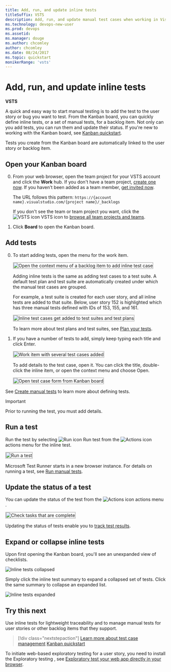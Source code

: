 ```yaml
---
title: Add, run, and update inline tests
titleSuffix: VSTS 
description: Add, run, and update manual test cases when working in Visual Studio Team Services  
ms.technology: devops-new-user
ms.prod: devops
ms.assetid: 
ms.manager: douge
ms.author: chcomley
author: chcomley
ms.date: 08/24/2017
ms.topic: quickstart
monikerRange: 'vsts'
---
```


# Add, run, and update inline tests

**VSTS**

A quick and easy way to start manual testing is to add the test to the user story or bug you want to test. From the Kanban board, you can quickly define inline tests, or a set of manual tests, for a backlog item. Not only can you add tests, you can run them and update their status. If you're new to working with the Kanban board, see [Kanban quickstart](../work/kanban/kanban-quickstart.md). 

Tests you create from the Kanban board are automatically linked to the user story or backlog item.  
 
## Open your Kanban board 

0. From your web browser, open the team project for your VSTS account and click the **Work** hub. If you don't have a team project, [create one now](sign-up-invite-teammates.md). If you haven't been added as a team member, [get invited now](sign-up-invite-teammates.md#invite-others).

	The URL follows this pattern: ```https://{account name}.visualstudio.com/{project name}/_backlogs```  

	If you don't see the team or team project you want, click the ![VSTS icon](../work/_img/icons/project-icon.png) VSTS icon to [browse all team projects and teams](account-home-pages.md).  

0. Click **Board** to open the Kanban board. 

## Add tests

0. To start adding tests, open the menu for the work item.  

	<img src="../work/kanban/_img/i-test-add-test.png" alt="Open the context menu of a backlog item to add inline test case" style="border: 2px solid #C3C3C3;" /> 

	Adding inline tests is the same as adding test cases to a test suite. A default test plan and test suite are automatically created under which the manual test cases are grouped.  

	For example, a test suite is created for each user story, and all inline tests are added to that suite. Below, user story 152 is highlighted which has three manual tests defined with IDs of 153, 155, and 161.  

	<img src="../work/kanban/_img/i-test-plan-suite.png" alt="Inline test cases get added to test suites and test plans" style="border: 2px solid #C3C3C3;" /> 

	To learn more about test plans and test suites, see [Plan your tests](../manual-test/getting-started/create-a-test-plan.md).  

2. If you have a number of tests to add, simply keep typing each title and click Enter. 

	<img src="../work/kanban/_img/i-test-story-with-3-inline-tests.png" alt="Work item with several test cases added" style="border: 2px solid #C3C3C3;" />   

	To add details to the test case, open it. You can click the title, double-click the inline item, or open the context menu and choose Open. 

	<img src="../work/kanban/_img/i-test-case-form.png" alt="Open test case form from Kanban board" style="border: 2px solid #C3C3C3;" /> 

See [Create manual tests](../manual-test/getting-started/create-test-cases.md) to learn more about defining tests. 

> [!IMPORTANT]  
> Prior to running the test, you must add details. 

## Run a test

Run the test by selecting ![Run icon](../work/_img/icons/run_query.png) Run test from the ![Actions icon](../work/_img/icons/actions-icon.png) actions menu for the inline test.  

<img src="../work/kanban/_img/i-test-run-test.png" alt="Run a test" style="border: 2px solid #C3C3C3;" />  

Microsoft Test Runner starts in a new browser instance. For details on running a test, see [Run manual tests](../manual-test/getting-started/run-manual-tests.md).

## Update the status of a test

You can update the status of the test from the ![Actions icon](../work/_img/icons/actions-icon.png) actions menu . 

<img src="../work/kanban/_img/i-test-update-status.png" alt="Check tasks that are complete" style="border: 2px solid #C3C3C3;" /> 
 
Updating the status of tests enable you to [track test results](../manual-test/getting-started/track-test-status.md).  

## Expand or collapse inline tests

Upon first opening the Kanban board, you'll see an unexpanded view of checklists.

![Inline tests collapsed](../work/kanban/_img/i-test-open-board-collapsed-tests.png)

Simply click the inline test summary to expand a collapsed set of tests. Click the same summary to collapse an expanded list. 

![Inline tests expanded](../work/kanban/_img/i-test-expanded-test-list.png)

## Try this next

Use inline tests for lightweight traceability and to manage manual tests for user stories or other backlog items that they support. 
  
> [!div class="nextstepaction"]
> [Learn more about test case management](../manual-test/getting-started/create-test-cases.md)
> [Kanban quickstart](../work/kanban/kanban-quickstart.md) 

To initiate web-based exploratory testing for a user story, you need to install the Exploratory testing , see [Exploratory test your web app directly in your browser](../manual-test/getting-started/perform-exploratory-tests.md).

